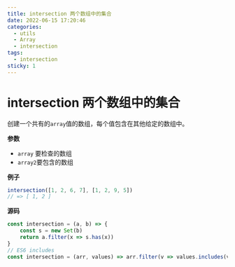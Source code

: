 ```yaml
---
title: intersection 两个数组中的集合
date: 2022-06-15 17:20:46
categories: 
  - utils
  - Array
  - intersection
tags: 
  - intersection
sticky: 1
---
```

# intersection 两个数组中的集合

创建一个共有的`array`值的数组，每个值包含在其他给定的数组中。

**参数**

- `array` 要检查的数组
- `array2`要包含的数组

**例子**

```js
intersection([1, 2, 6, 7], [1, 2, 9, 5])
// => [ 1, 2 ]
```

**源码**

```js
const intersection = (a, b) => {
    const s = new Set(b)
    return a.filter(x => s.has(x))
}
// ES6 includes
const intersection = (arr, values) => arr.filter(v => values.includes(v))
```
